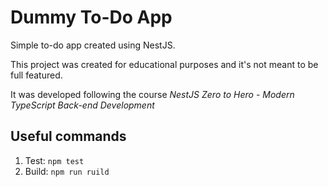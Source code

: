 # Dummy To-Do App

Simple to-do app created using NestJS.

This project was created for educational purposes and it's not meant to be full featured.  

It was developed following the course _NestJS Zero to Hero - Modern TypeScript Back-end Development_

## Useful commands

1. Test: `npm test`
1. Build: `npm run ruild`
